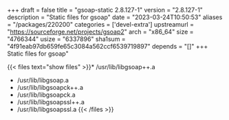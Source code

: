 +++
draft = false
title = "gsoap-static 2.8.127-1"
version = "2.8.127-1"
description = "Static files for gsoap"
date = "2023-03-24T10:50:53"
aliases = "/packages/220200"
categories = ['devel-extra']
upstreamurl = "https://sourceforge.net/projects/gsoap2"
arch = "x86_64"
size = "4766344"
usize = "6337896"
sha1sum = "4f91eab97db659fe65c3084a562ccf6539719897"
depends = "[]"
+++
Static files for gsoap"

{{< files text="show files" >}}* /usr/lib/libgsoap++.a
* /usr/lib/libgsoap.a
* /usr/lib/libgsoapck++.a
* /usr/lib/libgsoapck.a
* /usr/lib/libgsoapssl++.a
* /usr/lib/libgsoapssl.a
{{< /files >}}